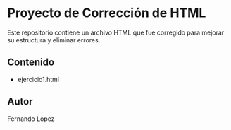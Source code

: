 # Proyecto de Corrección de HTML

Este repositorio contiene un archivo HTML que fue corregido para mejorar su estructura y eliminar errores.

## Contenido

- ejercicio1.html

## Autor

Fernando Lopez

